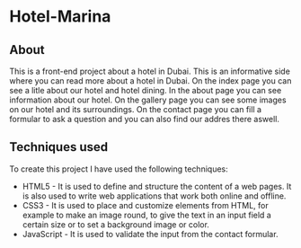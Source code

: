 # Hotel-Marina
## About
This is a front-end project about a hotel in Dubai. This is an informative side where you can read more about a hotel in Dubai. On the index page you can see a litle about our hotel and hotel dining. In the about page you can see information about our hotel. On the gallery page you can see some images on our hotel and its surroundings. On the contact page you can fill a formular to ask a question and you can also find our addres there aswell.

## Techniques used
To create this project I have used the following techniques: 
* HTML5 - It is used to define and structure the content of a web pages. It is also used to write web applications that work both online and offline.
* CSS3 - It is used to place and customize elements from HTML, for example to make an image round, to give the text in an input field a certain size or to set a background image or color.
* JavaScript - It is used to validate the input from the contact formular.
